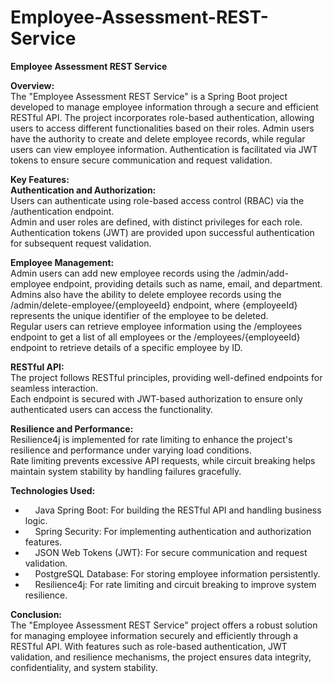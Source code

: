 # Employee-Assessment-REST-Service
<p><strong>Employee Assessment REST Service</strong></p>

<p><strong>Overview:</strong><br />
The &quot;Employee Assessment REST Service&quot; is a Spring Boot project developed to manage employee information through a secure and efficient RESTful API. The project incorporates role-based authentication, allowing users to access different functionalities based on their roles. Admin users have the authority to create and delete employee records, while regular users can view employee information. Authentication is facilitated via JWT tokens to ensure secure communication and request validation.</p>

<p><strong>Key Features:</strong><br />
<strong>Authentication and Authorization:</strong><br />
Users can authenticate using role-based access control (RBAC) via the /authentication endpoint.<br />
Admin and user roles are defined, with distinct privileges for each role.<br />
Authentication tokens (JWT) are provided upon successful authentication for subsequent request validation.</p>

<p><strong>Employee Management:</strong><br />
Admin users can add new employee records using the /admin/add-employee endpoint, providing details such as name, email, and department.<br />
Admins also have the ability to delete employee records using the /admin/delete-employee/{employeeId} endpoint, where {employeeId} represents the unique identifier of the employee to be deleted.<br />
Regular users can retrieve employee information using the /employees endpoint to get a list of all employees or the /employees/{employeeId} endpoint to retrieve details of a specific employee by ID.</p>

<p><strong>RESTful API:</strong><br />
The project follows RESTful principles, providing well-defined endpoints for seamless interaction.<br />
Each endpoint is secured with JWT-based authorization to ensure only authenticated users can access the functionality.</p>

<p><strong>Resilience and Performance:</strong><br />
Resilience4j is implemented for rate limiting to enhance the project&#39;s resilience and performance under varying load conditions.<br />
Rate limiting prevents excessive API requests, while circuit breaking helps maintain system stability by handling failures gracefully.</p>

<p><strong>Technologies Used:</strong></p>

<ul>
	<li>&nbsp;&nbsp; &nbsp;Java Spring Boot: For building the RESTful API and handling business logic.</li>
	<li>&nbsp;&nbsp; &nbsp;Spring Security: For implementing authentication and authorization features.</li>
	<li>&nbsp;&nbsp; &nbsp;JSON Web Tokens (JWT): For secure communication and request validation.</li>
	<li>&nbsp;&nbsp; &nbsp;PostgreSQL Database: For storing employee information persistently.</li>
	<li>&nbsp;&nbsp; &nbsp;Resilience4j: For rate limiting and circuit breaking to improve system resilience.</li>
</ul>

<p><strong>Conclusion:</strong><br />
The &quot;Employee Assessment REST Service&quot; project offers a robust solution for managing employee information securely and efficiently through a RESTful API. With features such as role-based authentication, JWT validation, and resilience mechanisms, the project ensures data integrity, confidentiality, and system stability.</p>
